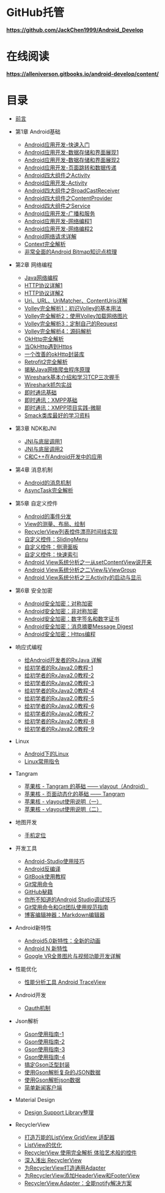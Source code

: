 # GitHub托管

**https://github.com/JackChen1999/Android_Develop**

# 在线阅读

**https://alleniverson.gitbooks.io/android-develop/content/**

# 目录

* [前言](README.md)

* 第1章 Android基础
  * [Android应用开发-快速入门](Android基础/Android应用开发-快速入门.md)
  * [Android应用开发-数据存储和界面展现1](Android基础/Android应用开发-数据存储和界面展现1.md)
  * [Android应用开发-数据存储和界面展现2](Android基础/Android应用开发-数据存储和界面展现2.md)
  * [Android应用开发-页面跳转和数据传递](Android基础/Android应用开发-页面跳转和数据传递.md)
  * [Android四大组件之Activity](Android基础/Android四大组件之Activity.md)
  * [Android应用开发-Activity](Android基础/Android应用开发-Activity.md)
  * [Android四大组件之BroadCastReceiver](Android基础/Android四大组件之BroadCastReceiver.md)
  * [Android四大组件之ContentProvider](Android基础/Android四大组件之ContentProvider.md)
  * [Android四大组件之Service](Android基础/Android四大组件之Service.md)
  * [Android应用开发-广播和服务](Android基础/Android应用开发-广播和服务.md)
  * [Android应用开发-网络编程1](Android基础/Android应用开发-网络编程1.md)
  * [Android应用开发-网络编程2](Android基础/Android应用开发-网络编程2.md)
  * [Android网络请求详解](网络编程/Android网络请求详解.md)
  * [Context完全解析](Android基础/Context完全解析.md)
  * [非常全面的Android Bitmap知识点梳理](Android基础/Bitmap知识点梳理.md)

* 第2章 网络编程
  * [Java网络编程](网络编程/Java网络编程.md)
  * [HTTP协议详解1](网络编程/Http协议.md)
  * [HTTP协议详解2](网络编程/HTTP协议详解.md)
  * [Uri、URL、UriMatcher、ContentUris详解](网络编程/Uri、URL、UriMatcher、ContentUris详解.md)
  * [Volley完全解析1：初识Volley的基本用法](网络编程/Volley完全解析1：初识Volley的基本用法.md)
  * [Volley完全解析2：使用Volley加载网络图片](网络编程/Volley完全解析2：使用Volley加载网络图片.md)
  * [Volley完全解析3：定制自己的Request](网络编程/Volley完全解析3：定制自己的Request.md)
  * [Volley完全解析4：源码解析](网络编程/Volley完全解析4：带你从源码的角度理解Volley.md)
  * [OkHttp完全解析](网络编程/OkHttp完全解析.md)
  * [当OkHttp遇到Https](网络编程/Https相关完全解析:当OkHttp遇到Https.md)
  * [一个改善的okHttp封装库](网络编程/一个改善的okHttp封装库.md)
  * [Retrofit2完全解析](网络编程/Retrofit2完全解析：探索与okhttp之间的关系.md)
  * [揭秘Java网络爬虫程序原理](网络编程/揭秘Java网络爬虫程序原理.md)
  * [Wireshark基本介绍和学习TCP三次握手](网络编程/Wireshark基本介绍和学习TCP三次握手.md)
  * [Wireshark抓包实战](网络编程/Wireshark抓包实战.md)
  * [即时通讯基础](网络编程/即时通讯基础.md)
  * [即时通讯：XMPP基础](网络编程/即时通讯：XMPP基础.md)
  * [即时通讯：XMPP项目实践-微聊](网络编程/即时通讯：XMPP项目实践-微聊.md)
  * [Smack类库最好的学习资料](网络编程/Smack类库最好的学习资料.md)

* 第3章 NDK和JNI
  * [JNI与底层调用1](ndk&jni/JNI与底层调用1.md)
  * [JNI与底层调用2](ndk&jni/JNI与底层调用2.md)
  * [C和C++在Android开发中的应用](ndk&jni/C和C++在Android开发中的应用.md)

* 第4章 消息机制
  * [Android的消息机制](消息机制/Android的消息机制.md)
  * [AsyncTask完全解析](消息机制/AsyncTask源码解析.md)

* 第5章 自定义控件
  * [Android的事件分发](自定义控件/Android的事件分发.md)
  * [View的测量、布局、绘制](自定义控件/View的测量、布局、绘制.md)
  * [RecyclerView列表控件漂亮时间线实现](自定义控件/RecyclerView列表控件漂亮时间线实现.md)
  * [自定义控件：SlidingMenu](自定义控件/自定义控件：SlidingMenu，侧边栏，侧滑菜单.md)
  * [自定义控件：侧滑面板](自定义控件/自定义控件：侧滑面板.md)
  * [自定义控件：快速索引](自定义控件/自定义控件：快速索引.md)
  * [Android View系统分析之一从setContentView说开来](自定义控件/View系统分析之一从setContentView说开来.md)
  * [Android View系统分析之二View与ViewGroup](自定义控件/View系统分析之二View与ViewGroup.md)
  * [Android View系统分析之三Activity的启动与显示](自定义控件/View系统分析之三Activity的启动与显示.md)

* 第6章 安全加密
  * [Android安全加密：对称加密](安全加密/Android安全加密：对称加密.md)
  * [Android安全加密：非对称加密](安全加密/Android安全加密：非对称加密.md)
  * [Android安全加密：数字签名和数字证书](安全加密/Android安全加密：数字签名和数字证书.md)
  * [Android安全加密：消息摘要Message Digest](安全加密/Android安全加密：消息摘要MessageDigest.md)
  * [Android安全加密：Https编程](安全加密/Android安全加密：Https编程.md)

* 响应式编程
  * [给Android开发者的RxJava 详解](响应式编程/给Android开发者的RxJava详解.md)
  * [给初学者的RxJava2.0教程-1](响应式编程/给初学者的RxJava2.0教程-1.md)
  * [给初学者的RxJava2.0教程-2](响应式编程/给初学者的RxJava2.0教程-2.md)
  * [给初学者的RxJava2.0教程-3](响应式编程/给初学者的RxJava2.0教程-3.md)
  * [给初学者的RxJava2.0教程-4](响应式编程/给初学者的RxJava2.0教程-4.md)
  * [给初学者的RxJava2.0教程-5](响应式编程/给初学者的RxJava2.0教程-5.md)
  * [给初学者的RxJava2.0教程-6](响应式编程/给初学者的RxJava2.0教程-6.md)
  * [给初学者的RxJava2.0教程-7](响应式编程/给初学者的RxJava2.0教程-7.md)
  * [给初学者的RxJava2.0教程-8](响应式编程/给初学者的RxJava2.0教程-8.md)
  * [给初学者的RxJava2.0教程-9](响应式编程/给初学者的RxJava2.0教程-9.md)

* Linux
  * [Android下的Linux](Linux/Android下的Linux.md)
  * [Linux常用指令](Linux/Linux常用指令.md)

* Tangram
  * [苹果核 - Tangram 的基础 —— vlayout（Android）](Tangram/Tangram基础-vlayout.md)
  * [苹果核 - 页面动态化的基础 —— Tangram](Tangram/页面动态化的基础-Tangram.md)
  * [苹果核 - vlayout使用说明（一）](Tangram/vlayout使用说明1.md)
  * [苹果核 - vlayout使用说明（二）](Tangram/vlayout使用说明2.md)

* 地图开发
  * [手机定位](地图开发/手机定位.md)

* 开发工具
  * [Android-Studio使用技巧](开发工具/AndroidStudio使用技巧.md)
  * [Android反编译](开发工具/Android反编译.md)
  * [GitBook使用教程](开发工具/GitBook使用教程.md)
  * [Git常用命令](开发工具/Git常用命令.md)
  * [GitHub秘籍](开发工具/GitHub秘籍.md)
  * [你所不知道的Android Studio调试技巧](开发工具/你所不知道的AndroidStudio调试技巧.md)
  * [Git常用命令和Git团队使用规范指南](开发工具/Git常用命令和Git团队使用规范指南.md)
  * [博客编辑神器：Markdown编辑器](开发工具/博客编辑神器：Markdown编辑器.md)

* Android新特性
  * [Android5.0新特性：全新的动画](新特性/Android5.0新特性：全新的动画.md)
  * [Android N 新特性](新特性/Android7.0新特性.md)
  * [Google VR全景图片与视频功能开发详解](新特性/VR全景图片与视频功能开发详解.md)

* 性能优化
  * [性能分析工具 Android TraceView](性能优化/性能分析工具TraceView.md)

* Android开发
  * [Oauth机制](Android开发/Oauth机制.md)

* Json解析
  * [Gson使用指南-1](Json解析/Gson使用指南-1.md)
  * [Gson使用指南-2](Json解析/Gson使用指南-2.md)
  * [Gson使用指南-3](Json解析/Gson使用指南-3.md)
  * [Gson使用指南-4](Json解析/Gson使用指南-4.md)
  * [搞定Gson泛型封装](Json解析/搞定Gson泛型封装.md)
  * [使用Gson解析复杂的JSON数据](Json解析/使用Gson解析复杂的JSON数据.md)
  * [使用Gson解析json数据](Json解析/使用Gson解析json数据.md)
  * [简单新闻客户端](Json解析/简单新闻客户端.md)

* Material Design
  * [Design Support Library整理](Material_Design\Design_Support_Library整理.md)

* RecyclerView
  * [打造万能的ListView GridView 适配器](RecyclerView/打造万能的适配器.md)
  * [ListView的优化](RecyclerView/ListView的优化.md)
  * [RecyclerView 使用完全解析 体验艺术般的控件](RecyclerView/RecyclerView使用完全解析.md)
  * [深入浅出 RecyclerView](RecyclerView/深入浅出RecyclerView.md)
  * [为RecyclerView打造通用Adapter](RecyclerView/为RecyclerView打造通用Adapter.md)
  * [为RecyclerView添加HeaderView和FooterView](RecyclerView/为RecyclerView添加HeaderView和FooterView.md)
  * [RecyclerView.Adapter：全能notify解决方案](RecyclerView/RecyclerView.Adapter：全能notify解决方案.md)
